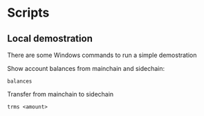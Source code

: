 # Scripts

## Local demostration

There are some Windows commands to run a simple demostration

Show account balances from mainchain and sidechain:

```
balances
```

Transfer from mainchain to sidechain

```
trms <amount>
```


 